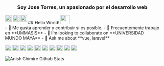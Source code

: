 <h3 align="center">Soy Jose Torres, un apasionado por el desarrollo web</h3> 
## Hello World! <img src="https://raw.githubusercontent.com/iampavangandhi/iampavangandhi/master/gifs/Hi.gif" width="30px"></h2>
<a href="https://twitter.com/SEPPTORRES">
  <img align="left" alt="Jose Twitter" width="22px" src="https://cdn.jsdelivr.net/npm/simple-icons@v3/icons/twitter.svg" />
</a>
<a href="https://www.linkedin.com/in/josetorres--dev/">
  <img align="left" alt="Jose Linkdein" width="22px" src="https://cdn.jsdelivr.net/npm/simple-icons@v3/icons/linkedin.svg" />
</a>
<a href="https://github.com/PepTorres">
  <img align="left" alt="Jose Github" width="22px" src="https://cdn.jsdelivr.net/npm/simple-icons@v3/icons/github.svg" />
</a>
<br />
- 🔭 Me gusta aprender y contribuir si es posible.</h3>
- 🔭 Frecuentemente trabajo en **UMMASIS**
- 👯 I’m looking to collaborate on **UNIVERSIDAD MUNDO MAYA**
- 💬 Ask me about **vue, laravel**

<p align="left"><img src="https://konpa.github.io/devicon/devicon.git/icons/vuejs/vuejs-original-wordmark.svg" alt="vuejs" width="20" height="20"/> <img src="https://konpa.github.io/devicon/devicon.git/icons/android/android-original-wordmark.svg" alt="android" width="20" height="20"/> <img src="https://konpa.github.io/devicon/devicon.git/icons/bootstrap/bootstrap-plain.svg" alt="bootstrap" width="20" height="20"/> <img src="https://konpa.github.io/devicon/devicon.git/icons/css3/css3-original-wordmark.svg" alt="css3" width="20" height="20"/> <img src="https://konpa.github.io/devicon/devicon.git/icons/html5/html5-original-wordmark.svg" alt="html5" width="20" height="20"/> <img src="https://konpa.github.io/devicon/devicon.git/icons/javascript/javascript-original.svg" alt="javascript" width="20" height="20"/> <img src="https://konpa.github.io/devicon/devicon.git/icons/laravel/laravel-plain-wordmark.svg" alt="laravel" width="20" height="20"/> <img src="https://konpa.github.io/devicon/devicon.git/icons/mongodb/mongodb-original-wordmark.svg" alt="mongodb" width="20" height="20"/> <img src="https://konpa.github.io/devicon/devicon.git/icons/mysql/mysql-original-wordmark.svg" alt="mysql" width="20" height="20"/> <img src="https://konpa.github.io/devicon/devicon.git/icons/php/php-original.svg" alt="php" width="20" height="20"/></p>

![Anish Ghimire Github Stats](https://github-readme-stats.vercel.app/api?username=PepTorres&show_icons=true&title_color=fff&icon_color=79ff97&text_color=9f9f9f&bg_color=151515)

<br />

